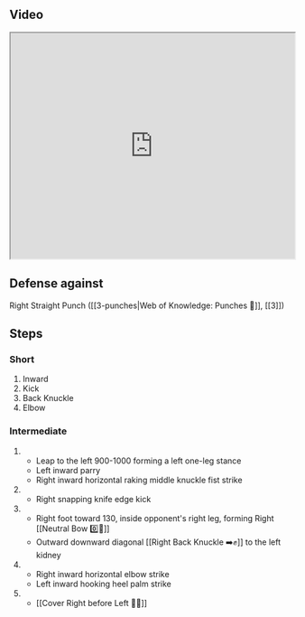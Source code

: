 ## Video

<iframe src="https://www.youtube.com/embed/B47cFpcRjbE" width="100%" height="400"></iframe>

## Defense against

Right Straight Punch ([[3-punches|Web of Knowledge: Punches 👊]], [[3]])
## Steps

### Short

1. Inward
2. Kick
3. Back Knuckle
4. Elbow

### Intermediate

1.  - Leap to the left 900-1000 forming a left one-leg stance
    - Left inward parry
    - Right inward horizontal raking middle knuckle fist strike
2.  - Right snapping knife edge kick
3.  - Right foot toward 130, inside opponent's right leg, forming Right [[Neutral Bow  0️⃣🦶]]
    - Outward downward diagonal [[Right Back Knuckle ➡️✊]] to the left kidney
4.  - Right inward horizontal elbow strike
    - Left inward hooking heel palm strike
5.  - [[Cover Right before Left 🦶🔄]]
